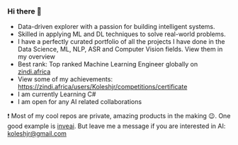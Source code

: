 ### Hi there 👋

- Data-driven explorer with a passion for building intelligent systems. 
- Skilled in applying ML and DL techniques to solve real-world problems.
- I have a perfectly curated portfolio of all the projects I have done in the Data Science, ML, NLP, ASR and Computer Vision fields. View them in my overview
- Best rank: Top ranked Machine Learning Engineer globally on [zindi.africa](https://zindi.africa)
- View some of my achievements: https://zindi.africa/users/Koleshjr/competitions/certificate
- I am currently Learning C#
- I am open for any AI related collaborations

❗  Most of my cool repos are private, amazing products in the making 😉. One good example is [inveai](https://www.linkedin.com/feed/update/urn:li:activity:7139905752252534784/). But leave me a message if you are interested in AI: koleshjr@gmail.com<br ><br >

